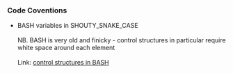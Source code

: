 ### Code Coventions

- BASH variables in SHOUTY_SNAKE_CASE
<br/><br/>
NB. BASH is very old and finicky - control structures
 in particular require white space around each element<br/><br/>
Link: [control structures in BASH](https://www.howtogeek.com/devops/conditional-testing-in-bash-if-then-else-elif/)
